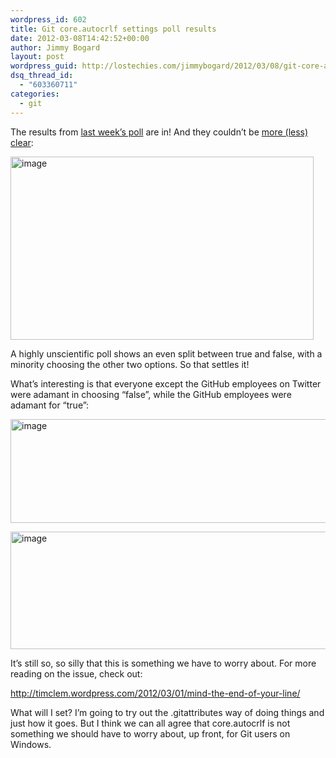 ```yaml
---
wordpress_id: 602
title: Git core.autocrlf settings poll results
date: 2012-03-08T14:42:52+00:00
author: Jimmy Bogard
layout: post
wordpress_guid: http://lostechies.com/jimmybogard/2012/03/08/git-core-autocrlf-settings-poll-results/
dsq_thread_id:
  - "603360711"
categories:
  - git
---
```

The results from [last week’s poll](http://lostechies.com/jimmybogard/2012/03/02/twtpoll-your-git-global-core-autocrlf-settings/) are in! And they couldn’t be [more (less) clear](http://twtpoll.com/tts3oj):

[<img style="background-image: none; border-bottom: 0px; border-left: 0px; padding-left: 0px; padding-right: 0px; display: inline; border-top: 0px; border-right: 0px; padding-top: 0px" title="image" border="0" alt="image" src="http://lostechies.com/content/jimmybogard/uploads/2012/03/image_thumb1.png" width="485" height="293" />](http://lostechies.com/content/jimmybogard/uploads/2012/03/image1.png)

A highly unscientific poll shows an even split between true and false, with a minority choosing the other two options. So that settles it!

What’s interesting is that everyone except the GitHub employees on Twitter were adamant in choosing “false”, while the GitHub employees were adamant for “true”:

[<img style="background-image: none; border-bottom: 0px; border-left: 0px; padding-left: 0px; padding-right: 0px; display: inline; border-top: 0px; border-right: 0px; padding-top: 0px" title="image" border="0" alt="image" src="http://lostechies.com/content/jimmybogard/uploads/2012/03/image_thumb2.png" width="531" height="166" />](http://lostechies.com/content/jimmybogard/uploads/2012/03/image2.png)

[<img style="background-image: none; border-bottom: 0px; border-left: 0px; padding-left: 0px; padding-right: 0px; display: inline; border-top: 0px; border-right: 0px; padding-top: 0px" title="image" border="0" alt="image" src="http://lostechies.com/content/jimmybogard/uploads/2012/03/image_thumb3.png" width="535" height="188" />](http://lostechies.com/content/jimmybogard/uploads/2012/03/image3.png)

It’s still so, so silly that this is something we have to worry about. For more reading on the issue, check out:

<http://timclem.wordpress.com/2012/03/01/mind-the-end-of-your-line/>

What will I set? I’m going to try out the .gitattributes way of doing things and just how it goes. But I think we can all agree that core.autocrlf is not something we should have to worry about, up front, for Git users on Windows.